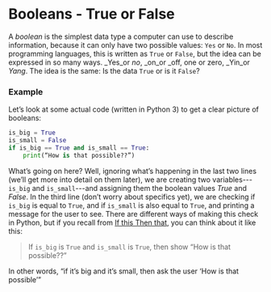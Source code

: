# Booleans - True or False
A _boolean_ is the simplest data type a computer can use to describe information, because it can only have two possible values: `Yes` or `No`. In most programming languages, this is written as `True` or `False`, but the idea can be expressed in so many ways. _Yes_or _no_, _on_or _off, one or zero, _Yin_or _Yang_. The idea is the same: Is the data `True` or is it `False`?
### Example
Let’s look at some actual code (written in Python 3) to get a clear picture of booleans:

~~~python
is_big = True
is_small = False
if is_big == True and is_small == True:
    print(“How is that possible??”)
~~~

What’s going on here? Well, ignoring what’s happening in the last two lines (we’ll get more into detail on them later), we are creating two variables---`is_big` and `is_small`---and assigning them the boolean values _True_ and _False_. In the third line (don’t worry about specifics yet), we are checking if `is_big` is equal to `True`, and if `is_small` is also equal to `True`, and printing a message for the user to see. There are different ways of making this check in Python, but if you recall from [If this Then that](https://github.com/pepper5319/HowToProgram/blob/master/fundamental_concepts/input_output.md), you can think about it like this:

> If `is_big` is `True` and `is_small` is `True`, then show “How is that possible??”

In other words, “if it’s big and it’s small, then ask the user ‘How is that possible’”
